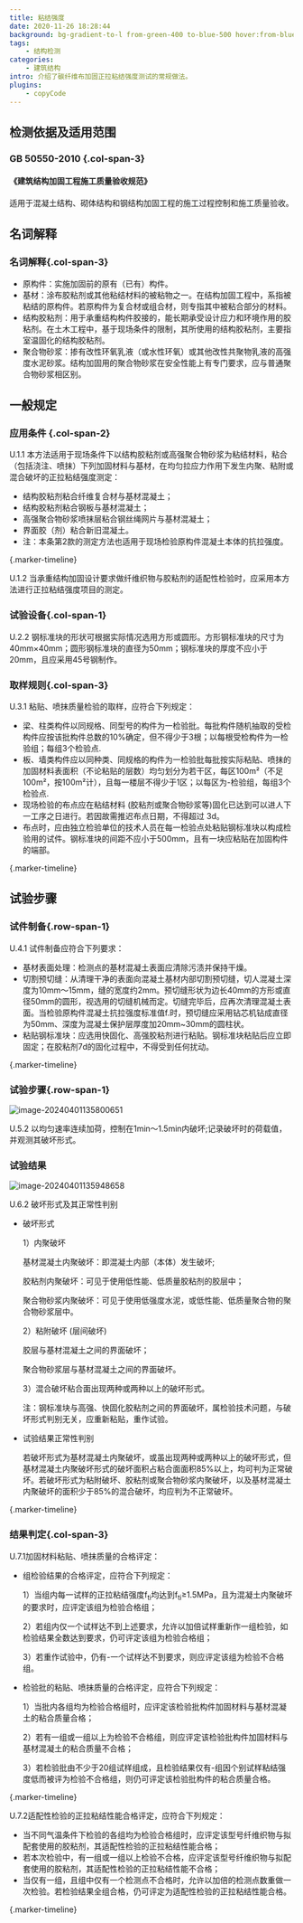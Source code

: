 ```yaml
---
title: 粘结强度
date: 2020-11-26 18:28:44
background: bg-gradient-to-l from-green-400 to-blue-500 hover:from-blue-500 hover:to-green-400
tags:
    - 结构检测
categories:
    - 建筑结构
intro: 介绍了碳纤维布加固正拉粘结强度测试的常规做法。
plugins:
    - copyCode
---
```




## 检测依据及适用范围

### GB 50550-2010 {.col-span-3}

#### 《建筑结构加固工程施工质量验收规范》

适用于混凝土结构、砌体结构和钢结构加固工程的施工过程控制和施工质量验收。


## 名词解释 

### 名词解释{.col-span-3}

- 原构件：实施加固前的原有（已有）构件。
- 基材：涂布胶粘剂或其他粘结材料的被粘物之一。在结构加固工程中，系指被粘结的原构件。若原构件为复合材或组合材，则专指其中被粘合部分的材料。
- 结构胶粘剂：用于承重结构构件胶接的，能长期承受设计应力和环境作用的胶粘剂。在土木工程中，基于现场条件的限制，其所使用的结构胶粘剂，主要指室温固化的结构胶粘剂。
- 聚合物砂浆：掺有改性环氧乳液（或水性环氧）或其他改性共聚物乳液的高强度水泥砂浆。结构加固用的聚合物砂浆在安全性能上有专门要求，应与普通聚合物砂浆相区别。

## 一般规定

### 应用条件 {.col-span-2}

U.1.1 本方法适用于现场条件下以结构胶粘剂或高强聚合物砂浆为粘结材料，粘合（包括浇注、喷抹）下列加固材料与基材，在均匀拉应力作用下发生内聚、粘附或混合破坏的正拉粘结强度测定：

- 结构胶粘剂粘合纤维复合材与基材混凝土；
- 结构胶粘剂粘合钢板与基材混凝土；
- 高强聚合物砂浆喷抹层粘合钢丝绳网片与基材混凝土；
- 界面胶（剂）粘合新旧混凝土。
- 注：本条第2款的测定方法也适用于现场检验原构件混凝土本体的抗拉强度。

{.marker-timeline}

U.1.2 当承重结构加固设计要求做纤维织物与胶粘剂的适配性检验时，应采用本方法进行正拉粘结强度项目的测定。

### 试验设备{.col-span-1}

U.2.2 钢标准块的形状可根据实际情况选用方形或圆形。方形钢标准块的尺寸为40mm×40mm；圆形钢标准块的直径为50mm；钢标准块的厚度不应小于20mm，且应采用45号钢制作。

### 取样规则{.col-span-3}

U.3.1 粘贴、喷抹质量检验的取样，应符合下列规定：

- 梁、柱类构件以同规格、同型号的构件为一检验批。每批构件随机抽取的受检构件应按该批构件总数的10%确定，但不得少于3根；以每根受检构件为一检验组；每组3个检验点.
- 板、墙类构件应以同种类、同规格的构件为一检验批每批按实际粘贴、喷抹的加固材料表面积（不论粘贴的层数）均匀划分为若干区，每区100m²（不足100m²，按100m²计），且每一楼层不得少于1区；以每区为-检验组，每组3个检验点.
- 现场检验的布点应在粘结材料 (胶粘剂或聚合物砂浆等)固化已达到可以进人下一工序之日进行。若因故需推迟布点日期，不得超过 3d。
- 布点时，应由独立检验单位的技术人员在每一检验点处粘贴钢标准块以构成检验用的试件。钢标准块的间距不应小于500mm，且有一块应粘贴在加固构件的端部。

{.marker-timeline}

## 试验步骤

### 试件制备{.row-span-1}

U.4.1 试件制备应符合下列要求：

- 基材表面处理：检测点的基材混凝土表面应清除污渍并保持干燥。
- 切割预切缝：从清理干净的表面向混凝土基材内部切割预切缝，切人混凝土深度为10mm～15mm，缝的宽度约2mm。预切缝形状为边长40mm的方形或直径50mm的圆形，视选用的切缝机械而定。切缝完毕后，应再次清理混凝土表面。当检验原构件混凝土抗拉强度标准值f.时，预切缝应采用钻芯机钻成直径为50mm、深度为混凝土保护层厚度加20mm~30mm的圆柱状。
- 粘贴钢标准块：应选用快固化、高强胶粘剂进行粘贴。钢标准块粘贴后应立即固定；在胶粘剂7d的固化过程中，不得受到任何扰动。

{.marker-timeline}

### 试验步骤{.row-span-1}

![image-20240401135800651](https://img.101jc.com/img/image-20240401135800651.webp)

U.5.2 以均匀速率连续加荷，控制在1min～1.5min内破坏;记录破坏时的荷载值，并观测其破坏形式。

### 试验结果

![image-20240401135948658](https://img.101jc.com/img/image-20240401135948658.webp)

U.6.2 破坏形式及其正常性判别

- 破坏形式

  1）内聚破坏

  基材混凝土内聚破坏：即混凝土内部（本体）发生破坏;

  胶粘剂内聚破坏：可见于使用低性能、低质量胶粘剂的胶层中；

  聚合物砂浆内聚破坏：可见于使用低强度水泥，或低性能、低质量聚合物的聚合物砂浆层中。

  2）粘附破坏 (层间破坏)

  胶层与基材混凝土之间的界面破坏；

  聚合物砂浆层与基材混凝土之间的界面破坏。

  3）混合破坏粘合面出现两种或两种以上的破坏形式。

  注：钢标准块与高强、快固化胶粘剂之间的界面破坏，属检验技术问题，与破坏形式判别无关，应重新粘贴，重作试验。

- 试验结果正常性判别

  若破坏形式为基材混凝土内聚破坏，或虽出现两种或两种以上的破坏形式，但基材混凝土内聚破坏形式的破坏面积占粘合面面积85%以上，均可判为正常破坏。若破坏形式为粘附破坏、胶粘剂或聚合物砂浆内聚破坏，以及基材混凝土内聚破坏的面积少于85%的混合破坏，均应判为不正常破坏。

{.marker-timeline}

### 结果判定{.col-span-3}

U.7.1加固材料粘贴、喷抹质量的合格评定：

- 组检验结果的合格评定，应符合下列规定：

  1）当组内每一试样的正拉粘结强度f<sub>ti</sub>均达到f<sub>ti</sub>≥1.5MPa，且为混凝土内聚破坏的要求时，应评定该组为检验合格组；

  2）若组内仅一个试样达不到上述要求，允许以加倍试样重新作一组检验，如检验结果全数达到要求，仍可评定该组为检验合格组；

  3）若重作试验中，仍有-一个试样达不到要求，则应评定该组为检验不合格组。

- 检验批的粘贴、喷抹质量的合格评定，应符合下列规定：

  1）当批内各组均为检验合格组时，应评定该检验批构件加固材料与基材混凝土的粘合质量合格；

  2）若有一组或一组以上为检验不合格组，则应评定该检验批构件加固材料与基材混凝土的粘合质量不合格；

  3）若检验批由不少于20组试样组成，且检验结果仅有-组因个别试样粘结强度低而被评为检验不合格组，则仍可评定该检验批构件的粘合质量合格。

{.marker-timeline}

U.7.2适配性检验的正拉粘结性能合格评定，应符合下列规定：

- 当不同气温条件下检验的各组均为检验合格组时，应评定该型号纤维织物与拟配套使用的胶粘剂，其适配性检验的正拉粘结性能合格；
- 若本次检验中，有一组或一组以上检验不合格，应评定该型号纤维织物与拟配套使用的胶粘剂，其适配性检验的正拉粘结性能不合格；
- 当仅有一组，且组中仅有一个检测点不合格时，允许以加倍的检测点数重做一次检验。若检验结果全组合格，仍可评定为适配性检验的正拉粘结性能合格。

{.marker-timeline}
